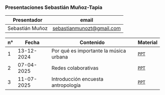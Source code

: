 ### Presentaciones Sebastián Muñoz-Tapia

| Presentador         | email                       | 
|--------------------|-----------------------------|
| Sebastián Muñoz    | sebastianmunozt@gmail.com |


| n°   | Fecha              | Contenido                           | Material                                                                                               |
|------|--------------------|-------------------------------------|--------------------------------------------------------------------------------------------------------|
| 1    | 13-12-2024         | Por qué es importante la música urbana  | [`PPT`](https://sebastianmunozt.github.io/presentaciones/importanciaMU/importanciaMU#1)            |
| 2    | 07-04-2025         | Redes colaborativas | [`PPT`](https://sebastianmunozt.github.io/presentaciones/redes-colaborativas-mu/redes-colaborativas-mu2#1)            |
| 3    | 11-07-2025         | Introducción encuesta antropología | [`PPT`](https://sebastianmunozt.github.io/presentaciones/encuesta-cuanti#1)                      |
